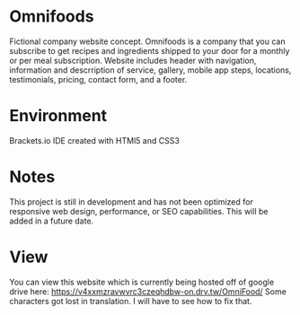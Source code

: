 # Omnifoods
Fictional company website concept. Omnifoods is a company that you can subscribe to get recipes and ingredients shipped to your door for a monthly or per meal subscription. Website includes header with navigation, information and descrription of service, gallery, mobile app steps, locations, testimonials, pricing, contact form, and a footer. 

# Environment 
Brackets.io IDE created with HTMl5 and CSS3

# Notes
This project is still in development and has not been optimized for responsive web design, performance, or SEO capabilities. This will be added in a future date. 

# View
You can view this website which is currently being hosted off of google drive here: https://v4xxmzravwvrc3czeqhdbw-on.drv.tw/OmniFood/
Some characters got lost in translation. I will have to see how to fix that.
